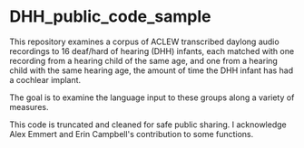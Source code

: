 # DHH_public_code_sample

This repository examines a corpus of ACLEW transcribed daylong audio recordings to 16 deaf/hard of hearing (DHH) infants, each matched with one recording from a hearing child of the same age, and one from a hearing child with the same hearing age, the amount of time the DHH infant has had a cochlear implant. 

The goal is to examine the language input to these groups along a variety of measures.

This code is truncated and cleaned for safe public sharing. I acknowledge Alex Emmert and Erin Campbell's contribution to some functions. 

